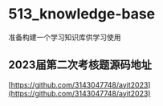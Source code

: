 # 513_knowledge-base
准备构建一个学习知识库供学习使用
## 2023届第二次考核题源码地址
[https://github.com/3143047748/ayit2023](https://github.com/3143047748/ayit2023)
